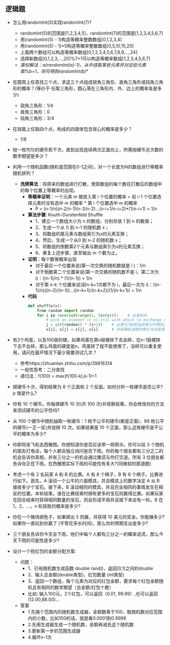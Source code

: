 ## 逻辑题

+ 怎么用randomInt(5)实现randomInt(7)?
	+ randomInt(5)的范围是[1,2,3,4,5]，randomInt(7)的范围是[1,2,3,4,5,6,7]
	+ 用(randomInt(5) - 1)构造等概率整数数组[0,1,2,3,4]
	+ 用(randomInt(5) - 1)*5构造等概率整数数组[0,5,10,15,20]
	+ 上面两个数组可以构造等概率数组[0,1,2,3,4,5,6,7,8,9,...,24]
	+ 选择新数组[0,1,2,3,...,20]%7+1可以构造等概率数组[1,2,3,4,5,6,7]
	+ **类似解法：a*(randomInt(a)-1)，从中选取某些元素并对这些元素取%b+1，则可得到randomInt(b)**
	


+ 在圆周上任意找三个点，求这三个点组成锐角三角形、直角三角形或钝角三角形的概率？(等价于 任取三角形，圆心落在三角形内、外、边上的概率各是多少)
	+ 锐角三角形：1/4
	+ 直角三角形：0
	+ 钝角三角形：3/4
+ 在球面上任取四个点，构成的四面体包含球心的概率是多少？
	+ 1/8

+ 抛一枚均匀的硬币若干次，直到出现连续两次正面向上，所需抛硬币总次数的数学期望是多少？

+ 利用一个随机函数(随机值范围在0-1之间)，对一个长度为N的数组进行等概率随机排列？
	+ **洗牌算法**：将原来的数组进行打散，使原数组的每个数在打散后的数组中的每个位置上等概率的出现。
		+ **等概率证明**：一个元素 m 被放入第 i 个位置的概率 = 前 i-1 个位置选择元素时没有选中 m 的概率 * 第 i 个位置选中 m 的概率
			+ P = (n-1/n)*(n-2/n-1)*(n-3/n-2)*...*(n-i+1/n-i+2)*(1/n-i+1) = 1/n
		+ **算法步骤**: Knuth-Durstenfeld Shuffle
			+ 1、建立一个数组大小为 n 的数组，分别存放 1 到 n 的数值；
			+ 2、生成一个从 0 到 n-1 的随机数 x；
			+ 3、将数组的尾元素与数组索引为x的元素互换；
			+ 4、然后，生成一个从0 到 n-2 的随机数 x；
			+ 5、将数组的倒数第2个元素与数组索引为x的元素互换；
			+ 6、重复上述步骤，直至输出 m 个数为止。
		+ **证明**：每个数等概率出现
			+ 对于最后一个位置来说(第一次交换的随机数就是 i )：1/n
			+ 对于倒数第二个位置来说(第一次交换的随机数不是 i，第二次为 i)：((n-1)/n) * (1/(n-1)) = 1/n
			+ 对于第 n-k 个位置来说(前n-k+1次都不为 i，最后一次为 i)：((n-1)/n)*((n-2)/(n-1))*...*((n-k+1)/(n-k+2))*(1/(n-k+1)) = 1/n
		+ **代码**
			```python
			def shuffle(x):
				from random import random
				for i in reversed(range(1, len(x))):    # 从尾到头
					# pick an element in x[:i+1] with which to exchange x[i]
					j = int(random() * (i+1))    # 从索引为0到当前索引中随机选择一个索引
					x[i], x[j] = x[j], x[i]      # 并将随机选取的索引与当前索引指向的元素互换
   			```
+ 有2个鸡蛋，以及100层的楼，如果鸡蛋在第n层楼摔下去会碎，在n-1层楼摔下去不会碎，那么鸡蛋的硬度是n，鸡蛋碎了就不能使用了，没碎可以重复使用，请问在最坏情况下最少需要测试几次？
	+ 参考https://zhuanlan.zhihu.com/p/39816314
	+ 一般性思考：二分查找
  	+ 递归法：f(100) = max(f(100-k),k-1)+1

+ 掷硬币十次，得到结果为 8 个正面和 2 个反面。如何分析一枚硬币是否公平?p 值是什么?

+ 你有 10 个硬币。你每掷硬币 10 次(共 100 次)并观察结果。你会修改你的方法来测试硬币的公平性吗?
+ 从 100 个硬币中随机抽取一枚硬币：1 枚不公平的硬币(都是正面)，99 枚公平的硬币(一正一反)并投掷 10 次。如果结果是 10 个正面，那么这枚硬币是不公平的概率为多少?
+ 你即将坐飞机去西雅图。你想知道你是否应该带一把雨伞。你可以给 3 个随机的朋友打电话，每个人都会独立询问是否下雨。你的每个朋友都有三分之二的机会告诉你真相，并有三分之一的机会通过撒谎与你打交道。所有 3 位朋友都告诉你正在下雨。在西雅图实际下雨的可能性有多大?(同微软的那道题)
+ 考虑一个有 2 名玩家 A 和 B 的比赛。A 有 8 个棋子，B 有 6 个棋子。比赛进行如下。首先，A 滚动一个公平的六面模具，并且模具上的数字决定 A 从 B 接收多少个宝石。接下来，B 滚动相同的模具，并且完全相同的事情发生在相反的位置。本轮结束。谁在比赛结束时拥有更多的宝石则赢得比赛。如果玩家在回合结束时获得相同数量的宝石，则会形成平局并且接下来会有一轮。B 在 1，2，...，n 轮获胜的概率是多少?
+ 你在一个赌场掷色子，如果掷出 5 则赢，并获得 10 美元的奖金。你能赚多少?如果你一直玩到你赢了 (不管花多长时间)，那么你的预期支出是多少?
+ 三个朋友告诉你今天会下雨，他们中每个人都有三分之一的概率说谎，那么今天下雨的可能性是多少?

+ 设计一个抢红包的金额分配方案:
	+ 问题：
		+ 1、已有随机数生成函数 double rand()，返回[0,1)之间的double
		+ 2、输入总金额(double类型)，红包数量 (int类型)
		+ 3、返回一个数组，每个元素为对应的红包金额，要求每个红包金额随机且有相同的数学期望（总金额/红包个数）
		+ 比如: 输入100元，2个红包，可以返回（0.01, 99.99）,也可以返回(12.00,88.00)...
	+ 答案
		+ 1.先搞个范围内的随机数生成器，金额数乘于100，取随机数对应范围内的小数，比如100的话，就是看0.0001到0.9999
		+ 2.先用生成器生成一个随机数，金额再减去这个随机数
		+ 3.更新第一步的范围生成器
		+ 4.循环n-1次



